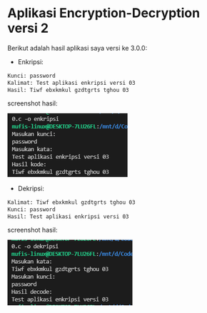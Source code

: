 # Aplikasi Encryption-Decryption versi 2

Berikut adalah hasil aplikasi saya versi ke 3.0.0:

- Enkripsi:

```
Kunci: password
Kalimat: Test aplikasi enkripsi versi 03
Hasil: Tiwf ebxkmkul gzdtgrts tghou 03
```

screenshot hasil:

![alt text](https://github.com/mufis-coder/M-Project-Encryption-Decryption-C/blob/master/Doc/Enkripsi-3.0.0.png) <br />

- Dekripsi:
  
```
Kalimat: Tiwf ebxkmkul gzdtgrts tghou 03
Kunci: password
Hasil: Test aplikasi enkripsi versi 03
```

screenshot hasil:

![alt text](https://github.com/mufis-coder/M-Project-Encryption-Decryption-C/blob/master/Doc/Dekripsi-3.0.0.png) <br />